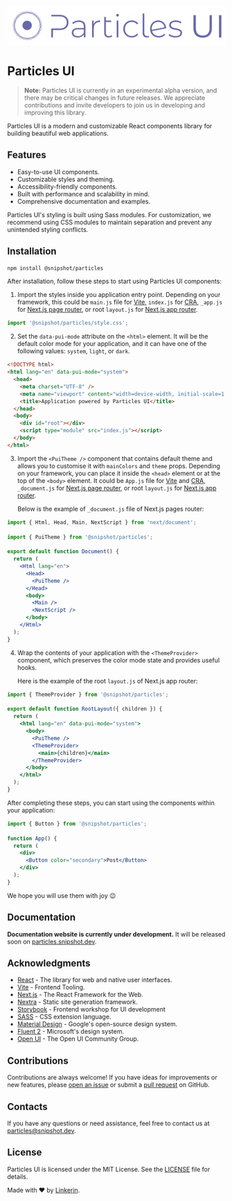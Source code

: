 [![Particles UI Logo](./readme_assets/pui-logo.svg)](https://particles.snipshot.dev/docs)

# Particles UI

> **Note:** Particles UI is currently in an experimental alpha version, and
> there may be critical changes in future releases. We appreciate contributions
> and invite developers to join us in developing and improving this library.

Particles UI is a modern and customizable React components library for building
beautiful web applications.

## Features

- Easy-to-use UI components.
- Customizable styles and theming.
- Accessibility-friendly components.
- Built with performance and scalability in mind.
- Comprehensive documentation and examples.

Particles UI's styling is built using Sass modules. For customization, we
recommend using CSS modules to maintain separation and prevent any unintended
styling conflicts.

## Installation

```bash
npm install @snipshot/particles
```

After installation, follow these steps to start using Particles UI components:

1. Import the styles inside you application entry point. Depending on your
   framework, this could be `main.js` file for [Vite](https://vitejs.dev/),
   `index.js` for [CRA](https://create-react-app.dev/), `_app.js` for
   [Next.js page router](https://nextjs.org/docs/pages/building-your-application/routing/custom-app),
   or root `layout.js` for
   [Next.js app router](https://nextjs.org/docs/app/building-your-application/routing/pages-and-layouts#root-layout-required).

```js
import '@snipshot/particles/style.css';
```

2. Set the `data-pui-mode` attribute on the `<html>` element. It will be the
   default color mode for your application, and it can have one of the following
   values: `system`, `light`, or `dark`.

```html
<!DOCTYPE html>
<html lang="en" data-pui-mode="system">
  <head>
    <meta charset="UTF-8" />
    <meta name="viewport" content="width=device-width, initial-scale=1.0" />
    <title>Application powered by Particles UI</title>
  </head>
  <body>
    <div id="root"></div>
    <script type="module" src="index.js"></script>
  </body>
</html>
```

3. Import the `<PuiTheme />` component that contains default theme and allows
   you to customise it with `mainColors` and `theme` props. Depending on your
   framework, you can place it inside the `<head>` element or at the top of the
   `<body>` element. It could be `App.js` file for [Vite](https://vitejs.dev/)
   and [CRA](https://create-react-app.dev/), `_document.js` for
   [Next.js page router](https://nextjs.org/docs/pages/building-your-application/routing/custom-document),
   or root `layout.js` for
   [Next.js app router](https://nextjs.org/docs/app/building-your-application/routing/pages-and-layouts#root-layout-required).

   Below is the example of `_document.js` file of Next.js pages router:

```jsx
import { Html, Head, Main, NextScript } from 'next/document';

import { PuiTheme } from '@snipshot/particles';

export default function Document() {
  return (
    <Html lang="en">
      <Head>
        <PuiTheme />
      </Head>
      <body>
        <Main />
        <NextScript />
      </body>
    </Html>
  );
}
```

4. Wrap the contents of your application with the `<ThemeProvider>` component,
   which preserves the color mode state and provides useful hooks.

   Here is the example of the root `layout.js` of Next.js app router:

```jsx
import { ThemeProvider } from '@snipshot/particles';

export default function RootLayout({ children }) {
  return (
    <html lang="en" data-pui-mode="system">
      <body>
        <PuiTheme />
        <ThemeProvider>
          <main>{children}</main>
        </ThemeProvider>
      </body>
    </html>
  );
}
```

After completing these steps, you can start using the components within your
application:

```jsx
import { Button } from '@snipshot/particles';

function App() {
  return (
    <div>
      <Button color="secondary">Post</Button>
    </div>
  );
}
```

We hope you will use them with joy 😉

## Documentation

**Documentation website is currently under development.** It will be released
soon on [particles.snipshot.dev](https://particles.snipshot.dev/docs).

## Acknowledgments

- [React](https://react.dev/) - The library for web and native user interfaces.
- [Vite](https://vitejs.dev/) - Frontend Tooling.
- [Next.js](https://nextjs.org/) - The React Framework for the Web.
- [Nextra](https://nextra.site/) - Static site generation framework.
- [Storybook](https://storybook.js.org/) - Frontend workshop for UI development
- [SASS](https://sass-lang.com/) - CSS extension language.
- [Material Design](https://m3.material.io) - Google's open-source design
  system.
- [Fluent 2](https://fluent2.microsoft.design) - Microsoft's design system.
- [Open UI](https://open-ui.org) - The Open UI Community Group.

## Contributions

Contributions are always welcome! If you have ideas for improvements or new
features, please
[open an issue](https://github.com/Linkerin/particles-ui/issues) or submit a
[pull request](https://github.com/Linkerin/particles-ui/pulls) on GitHub.

## Contacts

If you have any questions or need assistance, feel free to contact us at
[particles@snipshot.dev](mailto:particles@snipshot.dev).

## License

Particles UI is licensed under the MIT License. See the
[LICENSE](https://github.com/Linkerin/particles-ui/blob/main/LICENSE) file for
details.

Made with ♥️ by [Linkerin](https://github.com/Linkerin).
